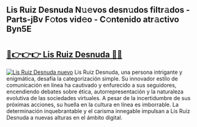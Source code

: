 ## Lis Ruiz Desnuda N𝚞𝚎vos desn𝚞dos filtr𝚊dos - Parts-jBv F𝚘tos vid𝚎o - C𝚘ntenido atr𝚊ctivo Byn5E

# <h2><a href="http://mb10p0.tromn.icu/?c=Lis+Ruiz+Desnuda">🔗👉👉👉 Lis Ruiz Desnuda 🔗🔗</a></h2>

[![Lis Ruiz Desnuda nuevo](https://i.imgur.com/pEAQMta.gif)](http://mb10p0.tromn.icu/?c=Lis+Ruiz+Desnuda)
Lis Ruiz Desnuda, una persona intrigante y enigmática, desafía la categorización simple. Su innovador estilo de comunicación en línea ha cautivado y enfurecido a sus seguidores, encendiendo debates sobre ética, autorrepresentación y la naturaleza evolutiva de las sociedades virtuales. A pesar de la incertidumbre de sus próximas acciones, su huella en la cultura en línea es imborrable. La determinación inquebrantable y el carisma innegable impulsan a Lis Ruiz Desnuda a nuevas alturas en el ámbito digital.
